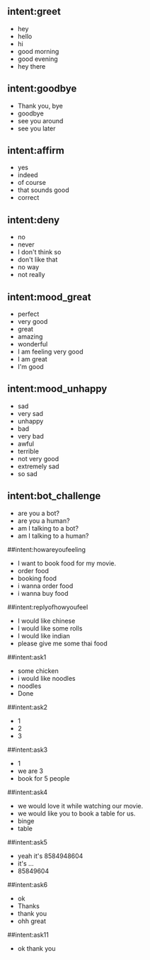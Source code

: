 ## intent:greet
- hey
- hello
- hi
- good morning
- good evening
- hey there

## intent:goodbye
- Thank you, bye
- goodbye
- see you around
- see you later

## intent:affirm
- yes
- indeed
- of course
- that sounds good
- correct

## intent:deny
- no
- never
- I don't think so
- don't like that
- no way
- not really

## intent:mood_great
- perfect
- very good
- great
- amazing
- wonderful
- I am feeling very good
- I am great
- I'm good

## intent:mood_unhappy
- sad
- very sad
- unhappy
- bad
- very bad
- awful
- terrible
- not very good
- extremely sad
- so sad

## intent:bot_challenge
- are you a bot?
- are you a human?
- am I talking to a bot?
- am I talking to a human?

##intent:howareyoufeeling
- I want to book food for my movie.
- order food
- booking food
- i wanna order food
- i wanna buy food


##intent:replyofhowyoufeel
- I would like chinese
- I would like some rolls
- I would like indian
- please give me some thai food

##intent:ask1

- some chicken
- i would like noodles
- noodles
- Done

##intent:ask2
- 1
- 2
- 3

##intent:ask3
- 1
- we are 3
- book for 5 people

##intent:ask4
- we would love it while watching our movie.
- we would like you to book a table for us.
- binge 
- table 


##intent:ask5
- yeah it's 8584948604
- it's ...
- 85849604


##intent:ask6
- ok
- Thanks
- thank you
- ohh great


##intent:ask11
- ok thank you
